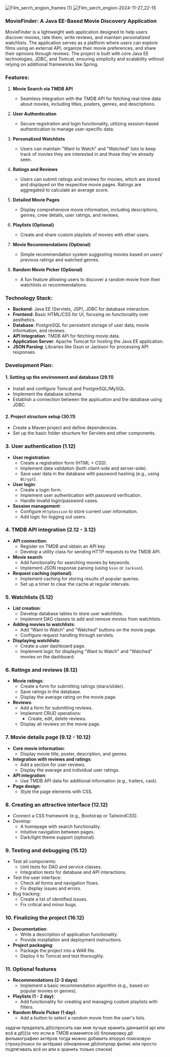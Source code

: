 ![Film_serch_engion_frames (1)](https://github.com/user-attachments/assets/29a9d9de-a92f-4469-973d-ed526a17c968)
![Film_serch_engion-2024-11-27_22-15](https://github.com/user-attachments/assets/4951b85d-bf8d-49b3-ab01-97fea82fa1de)

### MovieFinder: A Java EE-Based Movie Discovery Application

MovieFinder is a lightweight web application designed to help users discover movies, rate them, write reviews, and maintain personalized watchlists. The application serves as a platform where users can explore films using an external API, organize their movie preferences, and share their opinions through reviews. The project is built with core Java EE technologies, JDBC, and Tomcat, ensuring simplicity and scalability without relying on additional frameworks like Spring.

### Features:
1. **Movie Search via TMDB API**  
   - Seamless integration with the TMDB API for fetching real-time data about movies, including titles, posters, genres, and descriptions.

2. **User Authentication**  
   - Secure registration and login functionality, utilizing session-based authentication to manage user-specific data.

3. **Personalized Watchlists**  
   - Users can maintain "Want to Watch" and "Watched" lists to keep track of movies they are interested in and those they've already seen.

4. **Ratings and Reviews**  
   - Users can submit ratings and reviews for movies, which are stored and displayed on the respective movie pages. Ratings are aggregated to calculate an average score.

5. **Detailed Movie Pages**  
   - Display comprehensive movie information, including descriptions, genres, crew details, user ratings, and reviews.

6. **Playlists (Optional)**  
   - Create and share custom playlists of movies with other users.

7. **Movie Recommendations (Optional)**  
   - Simple recommendation system suggesting movies based on users’ previous ratings and watched genres.

8. **Random Movie Picker (Optional)**  
   - A fun feature allowing users to discover a random movie from their watchlists or recommendations.

### Technology Stack:
- **Backend**: Java EE (Servlets, JSP), JDBC for database interaction.
- **Frontend**: Basic HTML/CSS for UI, focusing on functionality over aesthetics.
- **Database**: PostgreSQL for persistent storage of user data, movie information, and reviews.
- **API Integration**: TMDB API for fetching movie data.
- **Application Server**: Apache Tomcat for hosting the Java EE application.
- **JSON Parsing**: Libraries like Gson or Jackson for processing API responses.

### Development Plan:
#### **1. Setting up the environment and database (29.11)**  
   - Install and configure Tomcat and PostgreSQL/MySQL.  
   - Implement the database schema.  
   - Establish a connection between the application and the database using JDBC.  

#### **2. Project structure setup (30.11)**  
   - Create a Maven project and define dependencies.  
   - Set up the basic folder structure for Servlets and other components.  

### 3. **User authentication (1.12)**  
- **User registration**:  
  - Create a registration form (HTML + CSS).  
  - Implement data validation (both client-side and server-side).  
  - Save user data in the database with password hashing (e.g., using `BCrypt`).  
- **User login**:  
  - Create a login form.  
  - Implement user authentication with password verification.  
  - Handle invalid login/password cases.  
- **Session management**:  
  - Configure `HttpSession` to store current user information.  
  - Add logic for logging out users.  

### 4. **TMDB API integration (2.12 - 3.12)**  
- **API connection**:  
  - Register on TMDB and obtain an API key.  
  - Develop a utility class for sending HTTP requests to the TMDB API.  
- **Movie search**:  
  - Add functionality for searching movies by keywords.  
  - Implement JSON response parsing (using `Gson` or `Jackson`).  
- **Request caching (optional)**:  
  - Implement caching for storing results of popular queries.  
  - Set up a timer to clear the cache at regular intervals.  

### 5. **Watchlists (5.12)**  
- **List creation**:  
  - Develop database tables to store user watchlists.  
  - Implement DAO classes to add and remove movies from watchlists.  
- **Adding movies to watchlists**:  
  - Add "Want to Watch" and "Watched" buttons on the movie page.  
  - Configure request handling through servlets.  
- **Displaying watchlists**:  
  - Create a user dashboard page.  
  - Implement logic for displaying "Want to Watch" and "Watched" movies on the dashboard.  

### 6. **Ratings and reviews (8.12)**  
- **Movie ratings**:  
  - Create a form for submitting ratings (stars/slider).  
  - Save ratings in the database.  
  - Display the average rating on the movie page.  
- **Reviews**:  
  - Add a form for submitting reviews.  
  - Implement CRUD operations:  
    - Create, edit, delete reviews.  
  - Display all reviews on the movie page.  

### 7. **Movie details page (9.12 - 10.12)**  
- **Core movie information**:  
  - Display movie title, poster, description, and genres.  
- **Integration with reviews and ratings**:  
  - Add a section for user reviews.  
  - Display the average and individual user ratings.  
- **API integration**:  
  - Use TMDB API data for additional information (e.g., trailers, cast).  
- **Page design**:  
  - Style the page elements with CSS.  

### 8. **Creating an attractive interface (12.12)**  
- Connect a CSS framework (e.g., Bootstrap or TailwindCSS).  
- Develop:  
  - A homepage with search functionality.  
  - Intuitive navigation between pages.  
  - Dark/light theme support (optional).  

### 9. **Testing and debugging (15.12)**  
- Test all components:  
  - Unit tests for DAO and service classes.  
  - Integration tests for database and API interactions.  
- Test the user interface:  
  - Check all forms and navigation flows.  
  - Fix display issues and errors.  
- Bug tracking:  
  - Create a list of identified issues.  
  - Fix critical and minor bugs.  

### 10. **Finalizing the project (16.12)**  
- **Documentation**:  
  - Write a description of application functionality.  
  - Provide installation and deployment instructions.  
- **Project packaging**:  
  - Package the project into a WAR file.  
  - Deploy it to Tomcat and test thoroughly.  

### 11. **Optional features**  
- **Recommendations (2-3 days)**:  
  - Implement a basic recommendation algorithm (e.g., based on popular movies or genres).  
- **Playlists (1 - 2 day)**:  
  - Add functionality for creating and managing custom playlists with filters.  
- **Random Movie Picker (1 day)**:  
  - Add a button to select a random movie from the user's lists.  


задачи 
пределать дб(спросить как мне лучше хранить данные(id api или всё в дб))(а что если в TMDB изменятся id)
блокировку дб 
фильмографию актёров тогда можно добавить вторую поисковую строку(поиск по актёрам)
обновление дб(популар филмс или просто подтягивать всё из апи а зранить только списки)

